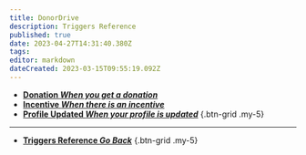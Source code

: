 ```yaml
---
title: DonorDrive
description: Triggers Reference
published: true
date: 2023-04-27T14:31:40.380Z
tags: 
editor: markdown
dateCreated: 2023-03-15T09:55:19.092Z
---
```


- [<i class="mdi mdi-cash primary--text"></i> **Donation *When you get a donation***](/Triggers/DonorDrive/Donation)
- [<i class="mdi mdi-refresh primary--text"></i> **Incentive *When there is an incentive***](/Triggers/DonorDrive/Incentive)
- [<i class="mdi mdi-account-cog primary--text"></i> **Profile Updated *When your profile is updated***](/Triggers/DonorDrive/Profile-Updated)
{.btn-grid .my-5}

---

- [<i class="mdi mdi-chevron-left"></i>**Triggers Reference *Go Back***](/Triggers)
{.btn-grid .my-5}